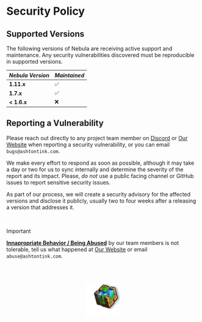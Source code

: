 # Security Policy

## Supported Versions
The following versions of Nebula are receiving active support and maintenance. Any security vulnerabilities discovered must be reproducible in supported versions.

|***Nebula Version***|***Maintained***|
|-------------------|----------------|
| **1.11.x**         | ✅             |
| **1.7.x**         | ✅             |
| **< 1.6.x**       | ❌             |

## Reporting a Vulnerability

Please reach out directly to any project team member on [Discord](https://discord.gg/jXA7cU8K) or [Our Website](https://www.ashtontink.com/CosmicCraft/report/bug) when reporting a security vulnerability, or you can email `bugs@ashtontink.com`.

We make every effort to respond as soon as possible, although it may take a day or two for us to sync internally and determine the severity of the report and its impact. Please, _do not_ use a public facing channel or GitHub issues to report sensitive security issues.

As part of our process, we will create a security advisory for the affected versions and disclose it publicly, usually two to four weeks after a releasing a version that addresses it.

<br>

>[!IMPORTANT]
> <ins>**Innapropriate Behavior / Being Abused**</ins> by our team members is not tolerable, tell us what happened at [Our Website](https://www.ashtontink.com/CosmicCraft/report/abuse) or email `abuse@ashtontink.com`.
<br>

<p align="center">
  <br>
  <img src="https://github.com/Cosmic-Craft/Assets/blob/General/Images/CosmicCraft-Logo.png?raw=true" alt="CosmicCraft Logo" width="18%"/>
</p>
